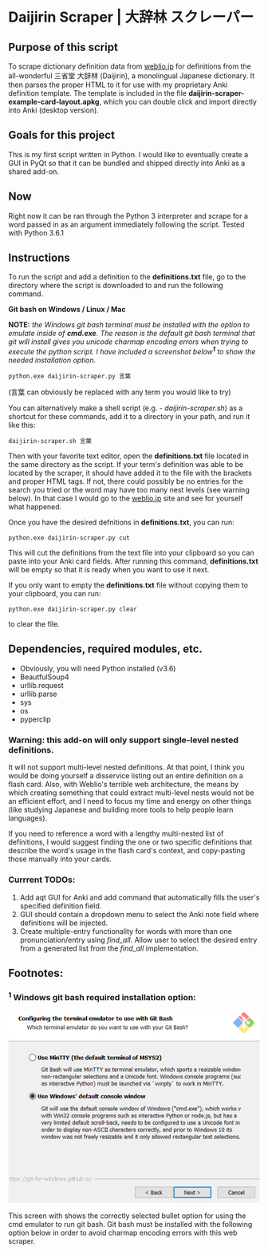 # Daijirin Scraper | 大辞林 スクレーパー
## Purpose of this script
To scrape dictionary definition data from [weblio.jp](http://www.weblio.jp/) for definitions from the all-wonderful 三省堂 大辞林 (Daijirin), a monolingual Japanese dictionary. It then parses the proper HTML to it for use with my proprietary Anki definition template. The template is included in the file **daijirin-scraper-example-card-layout.apkg**, which you can double click and import directly into Anki (desktop version).

## Goals for this project
This is my first script written in Python. I would like to eventually create a GUI in PyQt so that it can be bundled and shipped directly into Anki as a shared add-on.

## Now
Right now it can be ran through the Python 3 interpreter and scrape for a word passed in as an argument immediately following the script. Tested with Python 3.6.1

## Instructions
To run the script and add a definition to the **definitions.txt** file, go to the directory where the script is downloaded to and run the following command.

**Git bash on Windows / Linux / Mac**

**NOTE:** _the Windows git bash terminal must be installed with the option to emulate inside of **cmd.exe**. The reason is the default git bash terminal that git will install gives you unicode charmap encoding errors when trying to execute the python script. I have included a screenshot below<sup>**1**</sup> to show the needed installation option._

```
python.exe daijirin-scraper.py 言葉
```
(言葉 can obviously be replaced with any term you would like to try)

You can alternatively make a shell script (e.g. - _daijirin-scraper.sh_) as a shortcut for these commands, add it to a directory in your path, and run it like this:
```
daijirin-scraper.sh 言葉
```

Then with your favorite text editor, open the **definitions.txt** file located in the same directory as the script. If your term's definition was able to be located by the scraper, it should have added it to the file with the brackets and proper HTML tags. If not, there could possibly be no entries for the search you tried or the word may have too many nest levels (see warning below). In that case I would go to the [weblio.jp](http://www.weblio.jp/) site and see for yourself what happened.

Once you have the desired defnitions in **definitions.txt**, you can run:
```
python.exe daijirin-scraper.py cut
```

This will cut the definitions from the text file into your clipboard so you can paste into your Anki card fields. After running this command, **definitions.txt** will be empty so that it is ready when you want to use it next.

If you only want to empty the **definitions.txt** file without copying them to your clipboard, you can run:
```
python.exe daijirin-scraper.py clear
```
to clear the file.


## Dependencies, required modules, etc.
* Obviously, you will need Python installed (v3.6)
* BeautfulSoup4
* urllib.request
* urllib.parse
* sys
* os
* pyperclip

### Warning: this add-on will only support single-level nested definitions.
It will not support multi-level nested definitions. At that point, I think you would be doing yourself a disservice listing out an entire definition on a flash card. Also, with Weblio's terrible web architecture, the means by which creating something that could extract multi-level nests would not be an efficient effort, and I need to focus my time and energy on other things (like studying Japanese and building more tools to help people learn languages).

If you need to reference a word with a lengthy multi-nested list of definitions, I would suggest finding the one or two specific definitions that describe the word's usage in the flash card's context, and copy-pasting those manually into your cards.

### Currrent TODOs:
1. Add aqt GUI for Anki and add command that automatically fills the user's specified definition field.
2. GUI should contain a dropdown menu to select the Anki note field where definitions will be injected.
3. Create multiple-entry functionality for words with more than one pronunciation/entry using _find_all_. Allow user to select the desired entry from a generated list from the _find_all_ implementation.

## Footnotes:

### <sup>1</sup> Windows git bash required installation option:

![Alt text](readme/windows-option.png "Option needed for Windows git bash installation")

This screen with shows the correctly selected bullet option for using the cmd emulator to run git bash. Git bash must be installed with the following option below in order to avoid charmap encoding errors with this web scraper.
